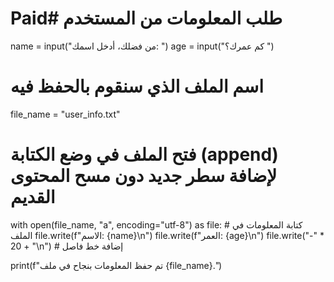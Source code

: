 # Paid# طلب المعلومات من المستخدم
name = input("من فضلك، أدخل اسمك: ")
age = input("كم عمرك؟ ")

# اسم الملف الذي سنقوم بالحفظ فيه
file_name = "user_info.txt"

# فتح الملف في وضع الكتابة (append) لإضافة سطر جديد دون مسح المحتوى القديم
with open(file_name, "a", encoding="utf-8") as file:
    # كتابة المعلومات في الملف
    file.write(f"الاسم: {name}\n")
    file.write(f"العمر: {age}\n")
    file.write("-" * 20 + "\n")  # إضافة خط فاصل

print(f"تم حفظ المعلومات بنجاح في ملف {file_name}.")
